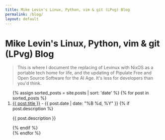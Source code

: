 ```yaml
---
title: Mike Levin's Linux, Python, vim & git (LPvg) Blog
permalink: /blog/
layout: default
---
```


# Mike Levin's Linux, Python, vim & git (LPvg) Blog

> This is where I document the replacing of Levinux with NixOS as a portable
> tech home for life, and the updating of Pipulate Free and Open Source Software
> for the AI Age. It's less for developers than you'd think.

<ol>
  {% assign sorted_posts = site.posts | sort: 'date' %}
  {% for post in sorted_posts %}
    <li>
      <a href="{{ post.url }}">{{ post.title }}</a>
      - <span>{{ post.date | date: "%B %d, %Y" }}</span>
      {% if post.description %}
        <p>{{ post.description }}</p>
      {% endif %}
    </li>
  {% endfor %}
</ol>

